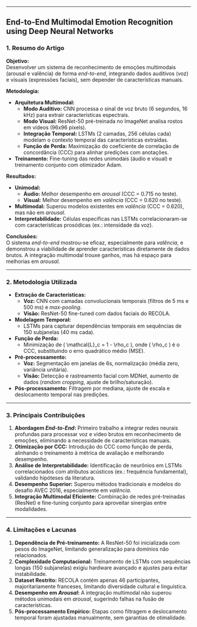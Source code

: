 ***
## End-to-End Multimodal Emotion Recognition using Deep Neural Networks

### 1. **Resumo do Artigo**  

**Objetivo:**  
Desenvolver um sistema de reconhecimento de emoções multimodais (arousal e valência) de forma *end-to-end*, integrando dados auditivos (voz) e visuais (expressões faciais), sem depender de características manuais.  

**Metodologia:**  
- **Arquitetura Multimodal:**  
  - **Modo Auditivo:** CNN processa o sinal de voz bruto (6 segundos, 16 kHz) para extrair características espectrais.  
  - **Modo Visual:** ResNet-50 pré-treinada no ImageNet analisa rostos em vídeos (96x96 pixels).  
  - **Integração Temporal:** LSTMs (2 camadas, 256 células cada) modelam o contexto temporal das características extraídas.  
  - **Função de Perda:** Maximização do coeficiente de correlação de concordância (CCC) para alinhar predições com anotações.  
- **Treinamento:** Fine-tuning das redes unimodais (áudio e visual) e treinamento conjunto com otimizador Adam.  

**Resultados:**  
- **Unimodal:**  
  - **Áudio:** Melhor desempenho em *arousal* (CCC = 0.715 no teste).  
  - **Visual:** Melhor desempenho em *valência* (CCC = 0.620 no teste).  
- **Multimodal:** Superou modelos existentes em *valência* (CCC = 0.620), mas não em *arousal*.  
- **Interpretabilidade:** Células específicas nas LSTMs correlacionaram-se com características prosódicas (ex.: intensidade da voz).  

**Conclusões:**  
O sistema *end-to-end* mostrou-se eficaz, especialmente para *valência*, e demonstrou a viabilidade de aprender características diretamente de dados brutos. A integração multimodal trouxe ganhos, mas há espaço para melhorias em *arousal*.  

***
### 2. **Metodologia Utilizada**  

- **Extração de Características:**  
  - **Voz:** CNN com camadas convolucionais temporais (filtros de 5 ms e 500 ms) e *max-pooling*.  
  - **Visão:** ResNet-50 fine-tuned com dados faciais do RECOLA.  
- **Modelagem Temporal:**  
  - LSTMs para capturar dependências temporais em sequências de 150 subjanelas (40 ms cada).  
- **Função de Perda:**  
  - Minimização de \( \mathcal{L}_c = 1 - \rho_c \), onde \( \rho_c \) é o CCC, substituindo o erro quadrático médio (MSE).  
- **Pré-processamento:**  
  - **Voz:** Segmentação em janelas de 6s, normalização (média zero, variância unitária).  
  - **Visão:** Detecção e rastreamento facial com MDNet, aumento de dados (*random cropping*, ajuste de brilho/saturação).  
- **Pós-processamento:** Filtragem por mediana, ajuste de escala e deslocamento temporal nas predições.  

***
### 3. **Principais Contribuições**  

1. **Abordagem *End-to-End*:** Primeiro trabalho a integrar redes neurais profundas para processar voz e vídeo brutos em reconhecimento de emoções, eliminando a necessidade de características manuais.  
2. **Otimização por CCC:** Introdução do CCC como função de perda, alinhando o treinamento à métrica de avaliação e melhorando desempenho.  
3. **Análise de Interpretabilidade:** Identificação de neurônios em LSTMs correlacionados com atributos acústicos (ex.: frequência fundamental), validando hipóteses da literatura.  
4. **Desempenho Superior:** Superou métodos tradicionais e modelos do desafio AVEC 2016, especialmente em *valência*.  
5. **Integração Multimodal Eficiente:** Combinação de redes pré-treinadas (ResNet) e fine-tuning conjunto para aproveitar sinergias entre modalidades.  

***
### 4. **Limitações e Lacunas**  

1. **Dependência de Pré-treinamento:** A ResNet-50 foi inicializada com pesos do ImageNet, limitando generalização para domínios não relacionados.  
2. **Complexidade Computacional:** Treinamento de LSTMs com sequências longas (150 subjanelas) exigiu hardware avançado e ajustes para evitar instabilidade.  
3. **Dataset Restrito:** RECOLA contém apenas 46 participantes, majoritariamente franceses, limitando diversidade cultural e linguística.  
4. **Desempenho em *Arousal*:** A integração multimodal não superou métodos unimodais em *arousal*, sugerindo falhas na fusão de características.  
5. **Pós-processamento Empírico:** Etapas como filtragem e deslocamento temporal foram ajustadas manualmente, sem garantias de otimalidade.  